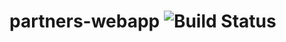 # partners-webapp ![Build Status](https://travis-ci.org/alexmarch/partners-webapp.svg?branch=master)
